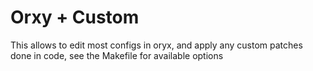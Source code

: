 # Orxy + Custom

This allows to edit most configs in oryx, and apply any custom patches done in code, see the Makefile for available options

